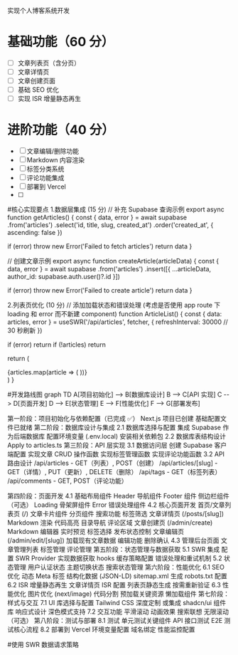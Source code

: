 实现个人博客系统开发

# 基础功能（60 分）

- [ ] 文章列表页（含分页）
- [ ] 文章详情页
- [ ] 文章创建页面
- [ ] 基础 SEO 优化
- [ ] 实现 ISR 增量静态再生

# 进阶功能（40 分）

- [ ] 文章编辑/删除功能
- [ ] Markdown 内容渲染
- [ ] 标签分类系统
- [ ] 评论功能集成
- [ ] 部署到 Vercel
- [ ]

#核心实现要点 1.数据层集成 (15 分)
// 补充 Supabase 查询示例
export async function getArticles() {
const { data, error } = await supabase
.from('articles')
.select('id, title, slug, created_at')
.order('created_at', { ascending: false })

if (error) throw new Error('Failed to fetch articles')
return data
}

// 创建文章示例
export async function createArticle(articleData) {
const { data, error } = await supabase
.from('articles')
.insert([{
...articleData,
author_id: supabase.auth.user()?.id
}])

if (error) throw new Error('Failed to create article')
return data
}

2.列表页优化 (10 分)
// 添加加载状态和错误处理 (考虑是否使用 app route 下 loading 和 error 而不新建 component)
function ArticleList() {
const { data: articles, error } = useSWR('/api/articles', fetcher, {
refreshInterval: 30000 // 30 秒刷新
})

if (error) return <ErrorComponent />
if (!articles) return <LoadingSkeleton />

return (

<div className="grid gap-6">
{articles.map(article => (
<ArticlePreview key={article.id} article={article} />
))}
</div>
)
}

#开发路线图
graph TD
A[项目初始化] --> B[数据库设计]
B --> C[API 实现]
C --> D[页面开发]
D --> E[状态管理]
E --> F[性能优化]
F --> G[部署发布]

第一阶段：项目初始化与依赖配置（已完成 ✅）
Next.js 项目已创建
基础配置文件已就绪
第二阶段：数据库设计与集成
2.1 数据库选择与配置
集成 Supabase 作为后端数据库
配置环境变量 (.env.local)
安装相关依赖包
2.2 数据库表结构设计
Apply to articles.ts
第三阶段：API 层实现
3.1 数据访问层
创建 Supabase 客户端配置
实现文章 CRUD 操作函数
实现标签管理函数
实现评论功能函数
3.2 API 路由设计
/api/articles - GET（列表）, POST（创建）
/api/articles/[slug] - GET（详情）, PUT（更新）, DELETE（删除）
/api/tags - GET（标签列表）
/api/comments - GET, POST（评论功能）

第四阶段：页面开发
4.1 基础布局组件
Header 导航组件
Footer 组件
侧边栏组件（可选）
Loading 骨架屏组件
Error 错误处理组件
4.2 核心页面开发
首页/文章列表页 (/)
文章卡片组件
分页组件
搜索功能
标签筛选
文章详情页 (/posts/[slug])
Markdown 渲染
代码高亮
目录导航
评论区域
文章创建页 (/admin/create)
Markdown 编辑器
实时预览
标签选择
发布状态控制
文章编辑页 (/admin/edit/[slug])
加载现有文章数据
编辑功能
删除确认
4.3 管理后台页面
文章管理列表
标签管理
评论管理
第五阶段：状态管理与数据获取
5.1 SWR 集成
配置 SWR Provider
实现数据获取 hooks
缓存策略配置
错误处理和重试机制
5.2 状态管理
用户认证状态
主题切换状态
搜索状态管理
第六阶段：性能优化
6.1 SEO 优化
动态 Meta 标签
结构化数据 (JSON-LD)
sitemap.xml 生成
robots.txt 配置
6.2 ISR 增量静态再生
文章详情页 ISR 配置
列表页静态生成
按需重新验证
6.3 性能优化
图片优化 (next/image)
代码分割
预加载关键资源
懒加载组件
第七阶段：样式与交互
7.1 UI 库选择与配置
Tailwind CSS 深度定制
或集成 shadcn/ui 组件库
响应式设计
深色模式支持
7.2 交互功能
平滑滚动
动画效果
搜索联想
无限滚动（可选）
第八阶段：测试与部署
8.1 测试
单元测试关键组件
API 接口测试
E2E 测试核心流程
8.2 部署到 Vercel
环境变量配置
域名绑定
性能监控配置

#使用 SWR 数据请求策略
